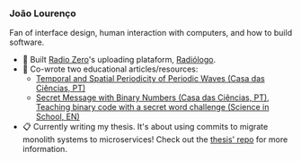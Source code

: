 ### João Lourenço
Fan of interface design, human interaction with computers, and how to build software.


- 👀 Built [Radio Zero](https://www.radiozero.pt/)'s uploading plataform, [Radiólogo](https://github.com/joaoestudante/radiologo).
- :pencil: Co-wrote two educational articles/resources:
  * [Temporal and Spatial Periodicity of Periodic Waves (Casa das Ciências, PT)](https://www.casadasciencias.org/recurso/7545)
  * [Secret Message with Binary Numbers (Casa das Ciências, PT)](https://www.casadasciencias.org/recurso/8935), [Teaching binary code with a secret word challenge (Science in School, EN)](https://www.scienceinschool.org/article/2021/teaching-binary-code-secret-word-challenge/)
- :clipboard: Currently writing my thesis. It's about using commits to migrate monolith systems to microservices! Check out the [thesis' repo](https://github.com/joaoestudante/thesis) for more information.
